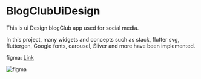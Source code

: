 # BlogClubUiDesign

This is ui Design blogClub app used for social media.

In this project, many widgets and concepts such as stack, flutter svg, fluttergen, Google fonts, carousel, Sliver and more have been implemented.

figma: [Link](https://www.figma.com/file/EcKZKtOBzytGyik8QQoajr/Blog-Club?node-id=1%3A849)

![figma](https://s6.uupload.ir/files/annotation_2022-03-23_161127_h4z3.jpg)

